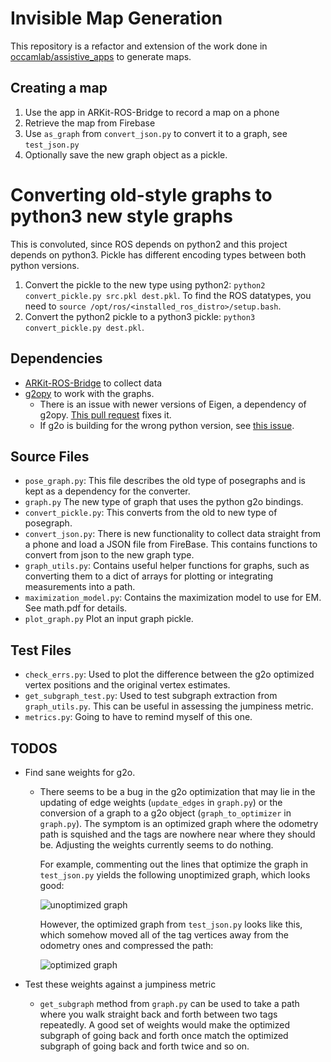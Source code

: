 # Invisible Map Generation

This repository is a refactor and extension of the work done in [occamlab/assistive_apps](https://github.com/occamLab/assistive_apps/tree/summer2018) to generate maps.

## Creating a map
1. Use the app in ARKit-ROS-Bridge to record a map on a phone
2. Retrieve the map from Firebase
3. Use `as_graph` from `convert_json.py` to convert it to a graph, see `test_json.py`
4. Optionally save the new graph object as a pickle.

# Converting old-style graphs to python3 new style graphs
This is convoluted, since ROS depends on python2 and this project depends on python3.
Pickle has different encoding types between both python versions.

1. Convert the pickle to the new type using python2: `python2 convert_pickle.py src.pkl dest.pkl`.
   To find the  ROS datatypes, you need to `source /opt/ros/<installed_ros_distro>/setup.bash`.
2. Convert the python2 pickle to a python3 pickle: `python3 convert_pickle.py dest.pkl`.


## Dependencies
- [ARKit-ROS-Bridge](https://github.com/occamLab/ARKit-Ros-Bridge) to collect data
- [g2opy](https://github.com/uoip/g2opy) to work with the graphs.
  - There is an issue with newer versions of Eigen, a dependency of g2opy.
    [This pull request](https://github.com/uoip/g2opy/pull/16) fixes it.
  - If g2o is building for the wrong python version, see [this issue](https://github.com/uoip/g2opy/issues/9).

## Source Files
- `pose_graph.py`: This file describes the old type of posegraphs and is kept as a dependency for the converter.
- `graph.py` The new type of graph that uses the python g2o bindings.
- `convert_pickle.py`: This converts from the old to new type of posegraph.
- `convert_json.py`: There is new functionality to collect data straight from a phone and load a JSON file from FireBase.
  This contains functions to convert from json to the new graph type.
- `graph_utils.py`: Contains useful helper functions for graphs, such as converting them to a dict of arrays for plotting or integrating measurements into a path.
- `maximization_model.py`: Contains the maximization model to use for EM. See math.pdf for details.
- `plot_graph.py` Plot an input graph pickle.
  

## Test Files
- `check_errs.py`: Used to plot the difference between the g2o optimized vertex positions and the original vertex estimates.
- `get_subgraph_test.py`: Used to test subgraph extraction from `graph_utils.py`.
  This can be useful in assessing the jumpiness metric.
- `metrics.py`: Going to have to remind myself of this one.

## TODOS
- Find sane weights for g2o.
  - There seems to be a bug in the g2o optimization that may lie in the updating of edge weights (`update_edges` in `graph.py`) or the conversion of a graph to a g2o object (`graph_to_optimizer` in `graph.py`).
    The symptom is an optimized graph where the odometry path is squished and the tags are nowhere near where they should be.
    Adjusting the weights currently seems to do nothing.
    
    For example, commenting out the lines that optimize the graph in `test_json.py` yields the following unoptimized graph, which looks good:
    
    ![unoptimized graph](img/unoptimized.png)
    
    However, the optimized graph from `test_json.py` looks like this, which somehow moved all of the tag vertices away from the odometry ones and compressed the path:
    
    ![optimized graph](img/optimized.png)
    
- Test these weights against a jumpiness metric
  - `get_subgraph` method from `graph.py` can be used to take a path where you walk straight back and forth between two tags repeatedly. A good set of weights would make the optimized subgraph of going back and forth once match the optimized subgraph of going back and forth twice and so on.
